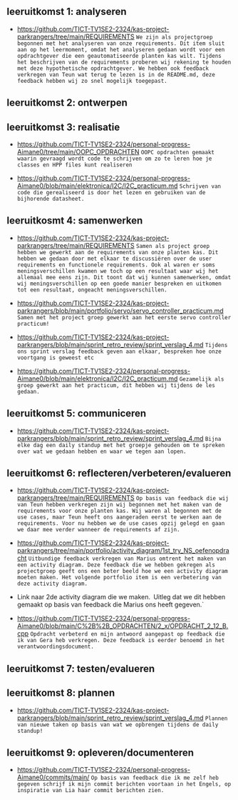 ## leeruitkomst 1: analyseren
- https://github.com/TICT-TV1SE2-2324/kas-project-parkrangers/tree/main/REQUIREMENTS
`We zijn als projectgroep begonnen met het analyseren van onze requirements. Dit item sluit aan op het leermoment, omdat het analyseren gedaan wordt voor een opdrachtgever die een geautomatiseerde planten kas wilt. Tijdens het beschrijven van de requirements proberen wij rekening te houden met deze hypothetische opdrachtgever. We hebben ook feedback verkregen van Teun wat terug te lezen is in de README.md, deze feedback hebben wij zo snel mogelijk toegepast.`


## leeruitkomst 2: ontwerpen


## leeruitkomst 3: realisatie
- https://github.com/TICT-TV1SE2-2324/personal-progress-Aimane0/tree/main/OOPC_OPDRACHTEN
`OOPC opdrachten gemaakt waarin gevraagd wordt code te schrijven om zo te leren hoe je classes en HPP files kunt realiseren`

- https://github.com/TICT-TV1SE2-2324/personal-progress-Aimane0/blob/main/elektronica/I2C/I2C_practicum.md
`Schrijven van code die gerealiseerd is door het lezen en gebruiken van de bijhorende datasheet.`


## leeruitkosmt 4: samenwerken
- https://github.com/TICT-TV1SE2-2324/kas-project-parkrangers/tree/main/REQUIREMENTS
`Samen als project groep hebben we gewerkt aan de requirements van onze planten kas. Dit hebben we gedaan door met elkaar te discussiëren over de user requirements en functionele requirements. Ook al waren er soms meningsverschillen kwamen we toch op een resultaat waar wij het allemaal mee eens zijn. Dit toont dat wij kunnen samenwerken, omdat wij meningsverschillen op een goede manier bespreken en uitkomen tot een resultaat, ongeacht meningsverschillen. `

- https://github.com/TICT-TV1SE2-2324/kas-project-parkrangers/blob/main/portfolio/servo/servo_controller_practicum.md
`Samen met het project groep gewerkt aan het eerste servo controller practicum!`

- https://github.com/TICT-TV1SE2-2324/kas-project-parkrangers/blob/main/sprint_retro_review/sprint_verslag_4.md
`Tijdens ons sprint verslag feedback geven aan elkaar, bespreken hoe onze voortgang is geweest etc`

- https://github.com/TICT-TV1SE2-2324/personal-progress-Aimane0/blob/main/elektronica/I2C/I2C_practicum.md
`Gezamelijk als groep gewerkt aan het practicum, dit hebben wij tijdens de les gedaan.`

## leeruitkomst 5: communiceren
- https://github.com/TICT-TV1SE2-2324/kas-project-parkrangers/blob/main/sprint_retro_review/sprint_verslag_4.md
`Bijna elke dag een daily standup met het groepje gehouden om te spreken over wat we gedaan hebben en waar we tegen aan lopen.`


## leeruitkomst 6: reflecteren/verbeteren/evalueren
- https://github.com/TICT-TV1SE2-2324/kas-project-parkrangers/tree/main/REQUIREMENTS
`Op basis van feedback die wij van Teun hebben verkregen zijn wij begonnen met het maken van de requirements voor onze planten kas. Wij waren al begonnen met de use cases, maar Teun heeft ons aangeraden eerst te werken aan de requirements. Voor nu hebben we de use cases opzij gelegd en gaan we daar mee verder wanneer de requirements af zijn.`

- https://github.com/TICT-TV1SE2-2324/kas-project-parkrangers/tree/main/portfolio/activity_diagram/1st_try_NS_oefenopdracht
`Uitbundige feedback verkregen van Marius omtrent het maken van een activity diagram. Deze feedback die we hebben gekregen als projectgroep geeft ons een beter beeld hoe we een activity diagram moeten maken. Het volgende portfolio item is een verbetering van deze activity diagram.`

- Link naar 2de activity diagram die we maken.`
`Uitleg dat we dit hebben gemaakt op basis van feedback die Marius ons heeft gegeven.`

- https://github.com/TICT-TV1SE2-2324/personal-progress-Aimane0/blob/main/C%2B%2B_OPDRACHTEN/2_x/OPDRACHT_2_12_B.cpp
`Opdracht verbeterd en mijn antwoord aangepast op feedback die ik van Gera heb verkregen. Deze feedback is eerder benoemd in het verantwoordingsdocument.`



## leeruitkomst 7: testen/evalueren


## leeruitkomst 8: plannen
- https://github.com/TICT-TV1SE2-2324/kas-project-parkrangers/blob/main/sprint_retro_review/sprint_verslag_4.md
`Plannen van nieuwe taken op basis van wat we opbrengen tijdens de daily standup!`

## leeruitkomst 9: opleveren/documenteren
- https://github.com/TICT-TV1SE2-2324/personal-progress-Aimane0/commits/main/
`Op basis van feedback die ik me zelf heb gegeven schrijf ik mijn commit berichten voortaan in het Engels, op inspiratie van Lia haar commit berichten zien.`